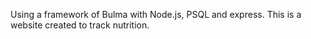 Using a framework of Bulma with Node.js, PSQL and express. This is a website created to track nutrition.
